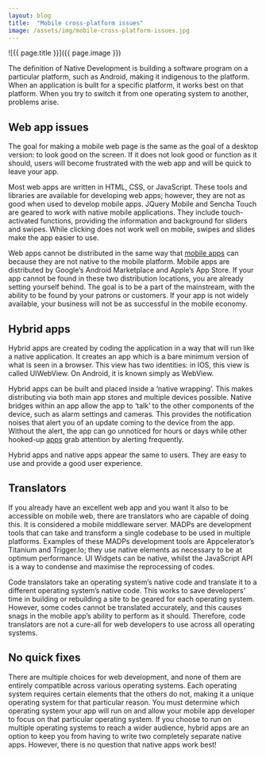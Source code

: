 ```yaml
---
layout: blog
title:  "Mobile cross-platform issues"
image: /assets/img/mobile-cross-platform-issues.jpg
---
```


![{{ page.title }}]({{ page.image }})

The definition of Native Development is building a software program on a particular platform, such as Android, making it indigenous to the platform. When an application is built for a specific platform, it works best on that platform. When you try to switch it from one operating system to another, problems arise.

## Web app issues
The goal for making a mobile web page is the same as the goal of a desktop version: to look good on the screen. If it does not look good or function as it should, users will become frustrated with the web app and will be quick to leave your app.

Most web apps are written in HTML, CSS, or JavaScript. These tools and libraries are available for developing web apps; however, they are not as good when used to develop mobile apps. JQuery Mobile and Sencha Touch are geared to work with native mobile applications. They include touch-activated functions, providing the information and background for sliders and swipes. While clicking does not work well on mobile, swipes and slides make the app easier to use.

Web apps cannot be distributed in the same way that [mobile apps](https://headchannel.co.uk/blog/predictions-for-mobile-app-development/) can because they are not native to the mobile platform. Mobile apps are distributed by Google’s Android Marketplace and Apple’s App Store. If your app cannot be found in these two distribution locations, you are already setting yourself behind. The goal is to be a part of the mainstream, with the ability to be found by your patrons or customers. If your app is not widely available, your business will not be as successful in the mobile economy.

## Hybrid apps
Hybrid apps are created by coding the application in a way that will run like a native application. It creates an app which is a bare minimum version of what is seen in a browser. This view has two identities: in IOS, this view is called UIWebView. On Android, it is known simply as WebView.

Hybrid apps can be built and placed inside a ‘native wrapping’. This makes distributing via both main app stores and multiple devices possible. Native bridges within an app allow the app to ‘talk’ to the other components of the device, such as alarm settings and cameras. This provides the notification noises that alert you of an update coming to the device from the app. Without the alert, the app can go unnoticed for hours or days while other hooked-up [apps](https://headchannel.co.uk/blog/how-to-improve-your-mobile-app-visibility/) grab attention by alerting frequently.

Hybrid apps and native apps appear the same to users. They are easy to use and provide a good user experience.

## Translators
If you already have an excellent web app and you want it also to be accessible on mobile web, there are translators who are capable of doing this. It is considered a mobile middleware server. MADPs are development tools that can take and transform a single codebase to be used in multiple platforms. Examples of these MADPs development tools are Appcelerator’s Titanium and Trigger.Io; they use native elements as necessary to be at optimum performance. UI Widgets can be native, whilst the JavaScript API is a way to condense and maximise the reprocessing of codes.

Code translators take an operating system’s native code and translate it to a different operating system’s native code. This works to save developers’ time in building or rebuilding a site to be geared for each operating system. However, some codes cannot be translated accurately, and this causes snags in the mobile app’s ability to perform as it should. Therefore, code translators are not a cure-all for web developers to use across all operating systems.

## No quick fixes
There are multiple choices for web development, and none of them are entirely compatible across various operating systems. Each operating system requires certain elements that the others do not, making it a unique operating system for that particular reason. You must determine which operating system your app will run on and allow your mobile app developer to focus on that particular operating system. If you choose to run on multiple operating systems to reach a wider audience, hybrid apps are an option to keep you from having to write two completely separate native apps. However, there is no question that native apps work best!
